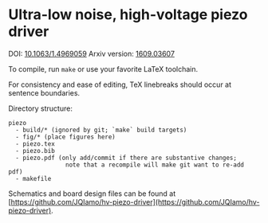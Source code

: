 # Ultra-low noise, high-voltage piezo driver

DOI: [10.1063/1.4969059](http://dx.doi.org/10.1063/1.4969059)
Arxiv version: [1609.03607](http://arxiv.org/abs/1609.03607)

To compile, run `make` or use your favorite LaTeX toolchain.

For consistency and ease of editing, TeX linebreaks should occur at sentence boundaries.

Directory structure:

    piezo
      - build/* (ignored by git; `make` build targets)
      - fig/* (place figures here)
      - piezo.tex
      - piezo.bib
      - piezo.pdf (only add/commit if there are substantive changes;
                    note that a recompile will make git want to re-add pdf)
      - makefile

Schematics and board design files can be found at [https://github.com/JQIamo/hv-piezo-driver](https://github.com/JQIamo/hv-piezo-driver).
